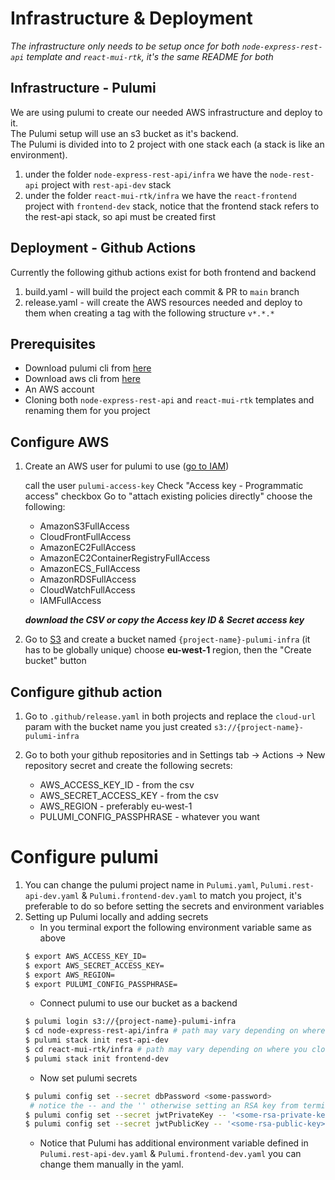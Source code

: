 # Infrastructure & Deployment

_The infrastructure only needs to be setup once for both `node-express-rest-api` template and `react-mui-rtk`, it's the same README for both_

## Infrastructure - Pulumi

We are using pulumi to create our needed AWS infrastructure and deploy to it.<br>
The Pulumi setup will use an s3 bucket as it's backend.<br>
The Pulumi is divided into to 2 project with one stack each (a stack is like an environment).

1. under the folder `node-express-rest-api/infra` we have the `node-rest-api` project with `rest-api-dev` stack
1. under the folder `react-mui-rtk/infra` we have the `react-frontend` project with `frontend-dev` stack, notice that the frontend stack refers to the rest-api stack, so api must be created first

## Deployment - Github Actions

Currently the following github actions exist for both frontend and backend

1. build.yaml - will build the project each commit & PR to `main` branch
2. release.yaml - will create the AWS resources needed and deploy to them when creating a tag with the following structure `v*.*.*`

## Prerequisites

- Download pulumi cli from [here](https://www.pulumi.com/docs/get-started/install/)
- Download aws cli from [here](https://docs.aws.amazon.com/cli/latest/userguide/getting-started-install.html#getting-started-install-instructions)
- An AWS account
- Cloning both `node-express-rest-api` and `react-mui-rtk` templates and renaming them for you project

## Configure AWS

1. Create an AWS user for pulumi to use ([go to IAM](https://us-east-1.console.aws.amazon.com/iamv2/home#/users))

   call the user `pulumi-access-key`
   Check "Access key - Programmatic access" checkbox
   Go to "attach existing policies directly" choose the following:

   - AmazonS3FullAccess
   - CloudFrontFullAccess
   - AmazonEC2FullAccess
   - AmazonEC2ContainerRegistryFullAccess
   - AmazonECS_FullAccess
   - AmazonRDSFullAccess
   - CloudWatchFullAccess
   - IAMFullAccess

   **_download the CSV or copy the Access key ID & Secret access key_**

2. Go to [S3](https://s3.console.aws.amazon.com/s3/buckets?region=eu-west-1) and create a bucket named `{project-name}-pulumi-infra` (it has to be globally unique) choose **eu-west-1** region, then the "Create bucket" button

## Configure github action

1. Go to `.github/release.yaml` in both projects and replace the `cloud-url` param with the bucket name you just created `s3://{project-name}-pulumi-infra`
2. Go to both your github repositories and in Settings tab -> Actions -> New repository secret and create the following secrets:

   - AWS_ACCESS_KEY_ID - from the csv
   - AWS_SECRET_ACCESS_KEY - from the csv
   - AWS_REGION - preferably eu-west-1
   - PULUMI_CONFIG_PASSPHRASE - whatever you want

# Configure pulumi

1. You can change the pulumi project name in `Pulumi.yaml`, `Pulumi.rest-api-dev.yaml` & `Pulumi.frontend-dev.yaml` to match you project, it's preferable to do so before setting the secrets and environment variables
2. Setting up Pulumi locally and adding secrets
   - In you terminal export the following environment variable same as above
   ```sh
   $ export AWS_ACCESS_KEY_ID=
   $ export AWS_SECRET_ACCESS_KEY=
   $ export AWS_REGION=
   $ export PULUMI_CONFIG_PASSPHRASE=
   ```
   - Connect pulumi to use our bucket as a backend
   ```sh
   $ pulumi login s3://{project-name}-pulumi-infra
   $ cd node-express-rest-api/infra # path may vary depending on where you clone it
   $ pulumi stack init rest-api-dev
   $ cd react-mui-rtk/infra # path may vary depending on where you clone it
   $ pulumi stack init frontend-dev
   ```
   - Now set pulumi secrets
   ```sh
   $ pulumi config set --secret dbPassword <some-password>
    # notice the -- and the '' otherwise setting an RSA key from terminal WILL NOT work
   $ pulumi config set --secret jwtPrivateKey -- '<some-rsa-private-key>'
   $ pulumi config set --secret jwtPublicKey -- '<some-rsa-public-key>'
   ```
   - Notice that Pulumi has additional environment variable defined in `Pulumi.rest-api-dev.yaml` & `Pulumi.frontend-dev.yaml` you can change them manually in the yaml.
